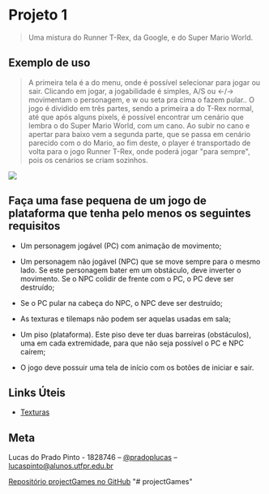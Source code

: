 # Projeto 1
> Uma mistura do Runner T-Rex, da Google, e do Super Mario World.

## Exemplo de uso

> A primeira tela é a do menu, onde é possível selecionar para jogar ou sair.
> Clicando em jogar, a jogabilidade é simples, A/S ou <-/-> movimentam o personagem, e w ou seta pra cima o fazem pular..
> O jogo é dividido em três partes, sendo a primeira a do T-Rex normal, até que após alguns pixels, é possível encontrar um cenário que lembra o do Super Mario World, com um cano. Ao subir no cano e apertar para baixo vem a segunda parte, que se passa em cenário parecido com o do Mario, ao fim deste, o player é transportado de volta para o jogo Runner T-Rex, onde poderá jogar "para sempre", pois os cenários se criam sozinhos.

![](/Assets/Sprites/Game1/print.png)

## Faça uma fase pequena de um jogo de plataforma que tenha pelo menos os seguintes requisitos

- Um personagem jogável (PC) com animação de movimento;

- Um personagem não jogável (NPC) que se move sempre para o mesmo lado. Se este personagem bater em um obstáculo, deve inverter o movimento. Se o NPC colidir de frente com o PC, o PC deve ser destruído;

- Se o PC pular na cabeça do NPC, o NPC deve ser destruído;

- As texturas e tilemaps não podem ser aquelas usadas em sala;

- Um piso (plataforma). Este piso deve ter duas barreiras (obstáculos), uma em cada extremidade, para que não seja possível o PC e NPC caírem;

- O jogo deve possuir uma tela de início com os botões de iniciar e sair.

## Links Úteis
- [Texturas](https://opengameart.org)

## Meta

Lucas do Prado Pinto - 1828746 – [@pradoplucas](https://br.linkedin.com/in/pradoplucas) – lucaspinto@alunos.utfpr.edu.br

[Repositório projectGames no GitHub](https://github.com/pradoplucas/projectGames)
"# projectGames" 
